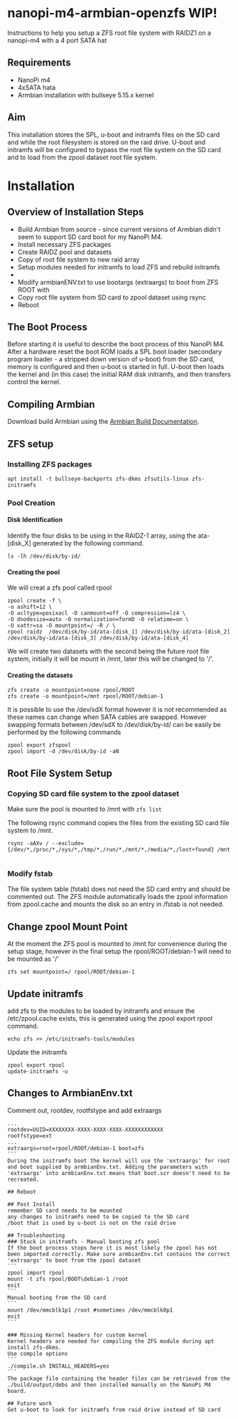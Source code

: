 # nanopi-m4-armbian-openzfs WIP!
Instructions to help you setup a ZFS root file system with RAIDZ1 on a nanopi-m4 with a 4 port SATA hat
## Requirements
- NanoPi m4
- 4xSATA hata
- Armbian installation with bullseye 5.15.x kernel
## Aim
This installation stores the SPL, u-boot and initramfs files on the SD card and while the root filesystem is stored on the raid drive. U-boot and initramfs will be configured to bypass the root file system on the SD card and to load from the zpool dataset root file system.

# Installation
## Overview of Installation Steps
- Build Armbian from source - since current versions of Armbian didn't seem to support SD card boot for my NanoPi M4.
- Install necessary ZFS packages
- Create RAIDZ pool and datasets 
- Copy of root file system to new raid array
- Setup modules needed for initramfs to load ZFS and rebuild initramfs
- 
- Modify armbianENV.txt to use bootargs (extraargs) to boot from ZFS ROOT with  
- Copy root file system from SD card to zpool dataset using rsync
- Reboot


## The Boot Process
Before starting it is useful to describe the boot process of this NanoPi M4. After a hardware reset the boot ROM loads a SPL boot loader (secondary program loader - a stripped down version of u-boot) from the SD card, memory is configured and then u-boot is started in full. U-boot then loads the kernel and (in this case) the initial RAM disk initramfs, and then transfers control the kernel.

## Compiling Armbian
Download build Armbian using the [Armbian Build Documentation](https://docs.armbian.com/Developer-Guide_Build-Preparation/).


## ZFS setup
### Installing ZFS packages
```
apt install -t bullseye-backports zfs-dkms zfsutils-linux zfs-initramfs 
``` 
### Pool Creation

#### Disk Identification
Identify the four disks to be using in the RAIDZ-1 array, using the ata-[disk_X] generated by the following command.
```
ls -lh /dev/disk/by-id/
```

#### Creating the pool
We will creat a zfs pool called rpool
```
zpool create -f \
-o ashift=12 \
-O acltype=posixacl -O canmount=off -O compression=lz4 \
-O dnodesize=auto -O normalization=formD -O relatime=on \
-O xattr=sa -O mountpoint=/ -R / \
rpool raidz  /dev/disk/by-id/ata-[disk_1] /dev/disk/by-id/ata-[disk_2] /dev/disk/by-id/ata-[disk_3] /dev/disk/by-id/ata-[disk_4]
```

We will create two datasets with the second being the future root file system, initially it will be mount in /mnt, later this will be changed to '/'. 

#### Creating the datasets
```
zfs create -o mountpoint=none rpool/ROOT
zfs create -o mountpoint=/mnt rpool/ROOT/debian-1 
```
It is possible to use the /dev/sdX format however it is not recommended as these names can change when SATA cables are swapped. However swapping formats between /dev/sdX to /dev/disk/by-id/ can be easily be performed by the following commands
```
zpool export zfspool
zpool import -d /dev/disk/by-id -aN
```

## Root File System Setup
### Copying SD card file system to the zpool dataset
Make sure the pool is mounted to /mnt with ```zfs list```

The following rsync command copies the files from the existing SD card file system to /mnt. 
```
rsync -aAXv / --exclude={/dev/*,/proc/*,/sys/*,/tmp/*,/run/*,/mnt/*,/media/*,/lost+found} /mnt
  
```

### Modify fstab
The file system table (fstab) does not need the SD card entry and should be commented out. The ZFS module automatically loads the zpool information from zpool.cache and mounts the disk so an entry in /fstab is not needed.


## Change zpool Mount Point
At the moment the ZFS pool is mounted to /mnt for convenience during the setup stage, however in the final setup the rpool/ROOT/debian-1 will need to be mounted as '/'
```
zfs set mountpoint=/ rpool/ROOT/debian-1
```

## Update initramfs 
add zfs to the modules to be loaded by initramfs and ensure the /etc/zpool.cache exists, this is generated using the zpool export rpool command.
```
echo zfs >> /etc/initramfs-tools/modules
```
Update the initramfs 
```
zpool export rpool
update-initramfs -u
```

## Changes to ArmbianEnv.txt
Comment out, rootdev, rootfstype and add extraargs
```` 
...
rootdev=UUID=XXXXXXXX-XXXX-XXXX-XXXX-XXXXXXXXXXXX
rootfstype=ext
...
extraargs=root=rpool/ROOT/debian-1 boot=zfs
```
During the initramfs boot the kernel will use the 'extraargs' for root and boot supplied by armbianEnv.txt. Adding the parameters with 'extraargs' into armbianEnv.txt means that boot.scr doesn't need to be recreated.

## Reboot

## Post Install
remember SD card needs to be mounted
any changes to initramfs need to be copied to the SD card
/boot that is used by u-boot is not on the raid drive

## Troubleshooting
### Stuck in initramfs - Manual booting zfs pool
If the boot process stops here it is most likely the zpool has not been imported correctly. Make sure armbianEnv.txt contains the correct 'extraargs' to boot from the zpool dataset
```
zpool import rpool
mount -t zfs rpool/BOOT\debian-1 /root
exit
```
Manual booting from the SD card
```
mount /dev/mmcblk1p1 /root #sometimes /dev/mmcblk0p1
exit
```

### Missing Kernel headers for custom kernel
Kernel headers are needed for compiling the ZFS module during apt install zfs-dkms.
Use compile options 
```
./compile.sh INSTALL_HEADERS=yes
```
The package file containing the header files can be retrieved from the ./build/output/debs and then installed manually on the NanoPi M4 board.

## Future work
Get u-boot to look for initramfs from raid drive instead of SD card
